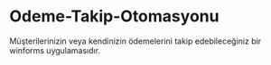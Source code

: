 # Odeme-Takip-Otomasyonu
Müşterilerinizin veya kendinizin ödemelerini takip edebileceğiniz bir winforms uygulamasıdır.
